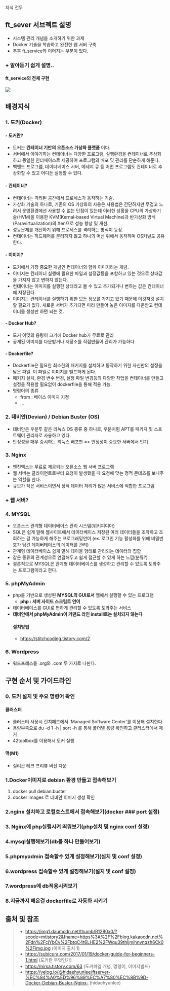 지식 전무

## ft_sever 서브젝트 설명
- 시스템 관리 개념을 소개하기 위한 과제
- Docker 기술을 학습하고 완전한 웹 서버 구축
- 추후 ft_service와 이어지는 부분이 있다.

### + 알아듣기 쉽게 설명..

#### ft_service의 전체 구현
<img src= "https://img1.daumcdn.net/thumb/R1280x0/?scode=mtistory2&fname=https%3A%2F%2Fblog.kakaocdn.net%2Fdn%2FcjYbCv%2FbtqC4t6LHE2%2FWqu39thIjmjhnvnqzh6Ck0%2Fimg.jpg">

## 배경지식
### 1. 도커(Docker)
#### - 도커란?
- 도커는 __컨테이너 기반의 오픈소스 가상화 플랫폼__ 이다.
- 서버에서 이야기하는 컨테이너는 다양한 프로그램, 실행환경을 컨테이너로 추상화하고 동일한 인터페이스르 제공하여 프로그램의 배포 및 관리를 단순하게 해준다.
- 백엔드 프로그램, 데이터베이스 서버, 메세지 큐 등 어떤 프로그램도 컨테이너로 추상화할 수 있고 어디든 실행할 수 있다.
#### - 컨테이너?
- 컨테이너는 격리된 공간에서 프로세스가 동작하는 기술.
- 가상화 기술의 하나로, 기존의 OS 가상화의 사용은 사용법은 간단하지만 무겁고 느려서 운영환경에선 사용할 수 없는 단점이 있는데 이러한 상황을 CPU의 가상화기술(HVM)을 이용한 KVM(Kernal-based Virtual Machine)과 반가상화 방식(Paravirtualization)의 Xen으로 성능 향상 및 개선.
- 성능문제를 개선하기 위해 프로세스를 격리하는 방식이 등장.
- 컨테이너는 하드웨어를 분리하지 않고 하나의 머신 위에서 동작하며 OS커널도 공유한다.
#### - 이미지?
- 도커에서 가장 중요한 개념인 컨테이너와 함께 이미지라는 개념.
- 이미지는 컨테이너 실행에 필요한 파일과 설정값등을 포함하고 있는 것으로 상태값을 가지지 않고 변하지 않는다.
- 컨테이너는 이미지를 실행한 상태라고 볼 수 있고 추가되거나 변하는 값은 컨테이너에 저장된다.
- 이미지는 컨테이너를 실행하기 위한 모든 정보를 가지고 있기 때문에 이것저것 설치할 필요가 없다. 새로운 서버가 추가되면 미리 만들어 놓은 이미지를 다운받고 컨테이너를 생성만 하면 되는 것.
#### - Docker Hub?
- 도커 이밎의 용량이 크기에 Docker hub가 무료로 관리
- 공개된 이미지를 다운받거나 저장소를 직접만들어 관리가 가능하다
#### - Dockerfile?
- Dockerfile은 필요한 최소한의 패키지를 설치하고 동작하기 위한 자신만의 설정을 담은 파일.
이 파일로 이미지를 빌드하게 된다.
- 패키지 설치, 환경 변수 변경, 설정 파일 변경등의 다양한 작업을 컨테이너를 만들고 설정을 적용할 필요없이 dockerfile을 통해 적용 가능.
- 명령어의 종류
  - from : 베이스 이미지 지정
  - ...


### 2. 데비안(Devian) / Debian Buster (OS)
- 데비안은 우분투 같은 리눅스 OS 종류 중 하나로, 우분처럼 APT를 패키지 및 소프트웨어 관리자로 사용하고 있다.
- 안정성을 매우 중시하는 리눅스 배포판 => 안정성이 중요한 서버에서 인기

### 3. Nginx
- 엔진엑스는 무료로 제공되는 오픈소스 웹 서버 프로그램
- 웹 서버는 클라이언트로부터 요청이 발생했을 때 요청에 맞는 정적 콘테츠를 보내주는 역할을 한다.
- 규모가 작은 서비스이면서 정적 데이터 처리가 많은 서비스에 적합한 프로그램

### + 웹 서버?

### 4. MYSQL
- 오픈소스 관계형 데이터베이스 관리 시스템(위키피디아)
- SQL은 쉽게 말해 웹사이트에서 데이터베이스 저장된 여러 데이터들을 조작하고 조회하는 걸 가능하게 해주는 프로그래밍언어 (ex. 로그인 기능 활성화를 위해 비밀번호가 담긴 데이버테이스의 데이터를 관리)
- 관계형 데이터베이스 쉽게 말해 테이블 형태로 관리되는 데이터의 집합
- 같은 종류의 관계성으로 연결해두고 쉽게 접근할 수 있게 하는 느낌(분류?)
- 결론적으로 MYSQL은 관계형 데이터베이스를 생성하고 관리할 수 있도록 도와주는 프로그램이라고 한다.

### 5. phpMyAdmin
- php를 기반으로 생성된 __MYSQL의 GUI로서__ 웹에서 실행할 수 있는 프로그램
  - __php : 서버 사이드 스크립트 언어__
- 데이터베이스를 GUI로 편하게 관리할 수 있도록 도와주는 서비스
- __데비안에서 phpMyAdmin이 커맨드 라인 install로는 설치되지 않는다__
  #### 설치방법
  - https://stitchcoding.tistory.com/2

### 6. Wordpress
- 워드프레스틑 .org와 .com 두 가지로 나뉜다.

## 구현 순서 및 가이드라인
### 0. 도커 설치 및 주요 명령어 확인
#### 클러스터
  - 클러스터 사용시 런치패드에서 'Managed Software Center'를 이용해 설치한다.
  - 용량부족으로 du -d 1  -h | sort -h 를 통해 폴더별 용량 확인하고 클러스터에서 제거
  - 42toolbox를 이용해서 도커 실행

#### 맥(M1)
  - 실리콘 테크 프리뷰 버전 다운
### 1.Docker이미지로 debian 환경 만들고 접속해보기
1. docker pull debian:buster
2. docker images 로 데비안 이미지 생성 확인
### 2.nginx 설치하고 로컬호스트에서 접속해보기(docker ### port 설정)
### 3. Nginx에 php실행시켜 띄워보기(php설치 및 nginx conf 설정)
### 4.mysql실행해보기(db를 하나 만들어보기)
### 5.phpmyadmin 접속할수 있게 설정해보기(설치 및 conf 설정)
### 6.wordpress 접속할수 있게 설정해보기(설치 및 conf 설정)
### 7.wordpress에 db적용시켜보기
### 8.지금까지 해온걸 dockerfile로 자동화 시키기

## 출처 및 참조
>- https://img1.daumcdn.net/thumb/R1280x0/?scode=mtistory2&fname=https%3A%2F%2Fblog.kakaocdn.net%2Fdn%2FcjYbCv%2FbtqC4t6LHE2%2FWqu39thIjmjhnvnqzh6Ck0%2Fimg.jpg (이미지 출처 1)
>- https://subicura.com/2017/01/19/docker-guide-for-beginners-1.html (도커란 무엇인가)
>- https://nirsa.tistory.com/63 (도커파일 개념, 명령어, 이미지빌드)
>- https://velog.io/@hidaehyunlee/ftserver-%EC%84%A0%ED%96%89%EC%A7%80%EC%8B%9D-Docker-Debian-Buster-Nginx- (hidaehyunlee)